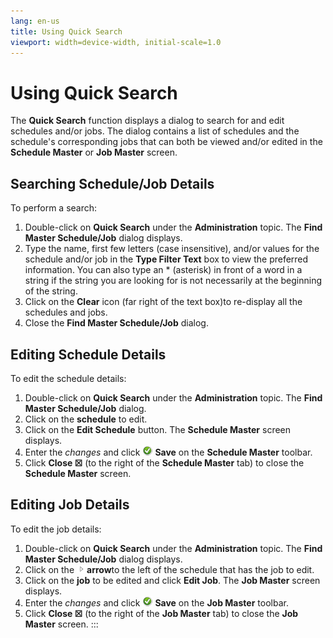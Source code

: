 ```yaml
---
lang: en-us
title: Using Quick Search
viewport: width=device-width, initial-scale=1.0
---
```


#  Using Quick Search

The **Quick Search** function displays a dialog to search for and edit
schedules and/or jobs. The dialog contains a list of schedules and the
schedule's corresponding jobs that can both be viewed and/or edited in
the **Schedule Master** or **Job Master** screen.

## Searching Schedule/Job Details

To perform a search:

1.  Double-click on **Quick Search** under the **Administration** topic.
    The **Find Master Schedule/Job** dialog displays.
2.  Type the name, first few letters (case insensitive), and/or values
    for the schedule and/or job in the **Type Filter Text** box to view
    the preferred information. You can also type an \* (asterisk) in
    front of a word in a string if the string you are looking for is not
    necessarily at the beginning of the string.
3.  Click on the **Clear** icon (far right of the text box)to re-display
    all the schedules and jobs.
4.  Close the **Find Master Schedule/Job** dialog.

## Editing Schedule Details

To edit the schedule details:

1.  Double-click on **Quick Search** under the **Administration** topic.
    The **Find Master Schedule/Job** dialog.
2.  Click on the **schedule** to edit.
3.  Click on the **Edit Schedule** button. The **Schedule Master**
    screen displays.
4.  Enter the *changes* and click ![Green circular with white check mark     inside](../../../Resources/Images/EM/EMsave.png "Save icon")
    **Save** on the **Schedule Master** toolbar.
5.  Click **Close ☒** (to the right of the **Schedule Master** tab) to
    close the **Schedule Master** screen.

## Editing Job Details

To edit the job details:

1.  Double-click on **Quick Search** under the **Administration** topic.
    The **Find Master Schedule/Job** dialog displays.
2.  Click on the
    ![](../../../Resources/Images/EM/EMarrowtoexpand.png)**arrow**to the
    left of the schedule that has the job to edit.
3.  Click on the **job** to be edited and click **Edit Job**. The **Job
    Master** screen displays.
4.  Enter the *changes* and click ![Green circular with white check mark     inside](../../../Resources/Images/EM/EMsave.png "Save icon")
    **Save** on the **Job Master** toolbar.
5.  Click **Close ☒** (to the right of the **Job Master** tab) to close
    the **Job Master** screen.
:::

 


